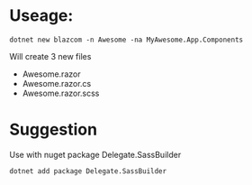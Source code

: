 # Useage:
```
dotnet new blazcom -n Awesome -na MyAwesome.App.Components
```

Will create 3 new files
- Awesome.razor
- Awesome.razor.cs
- Awesome.razor.scss

# Suggestion

Use with nuget package Delegate.SassBuilder

```
dotnet add package Delegate.SassBuilder
```
